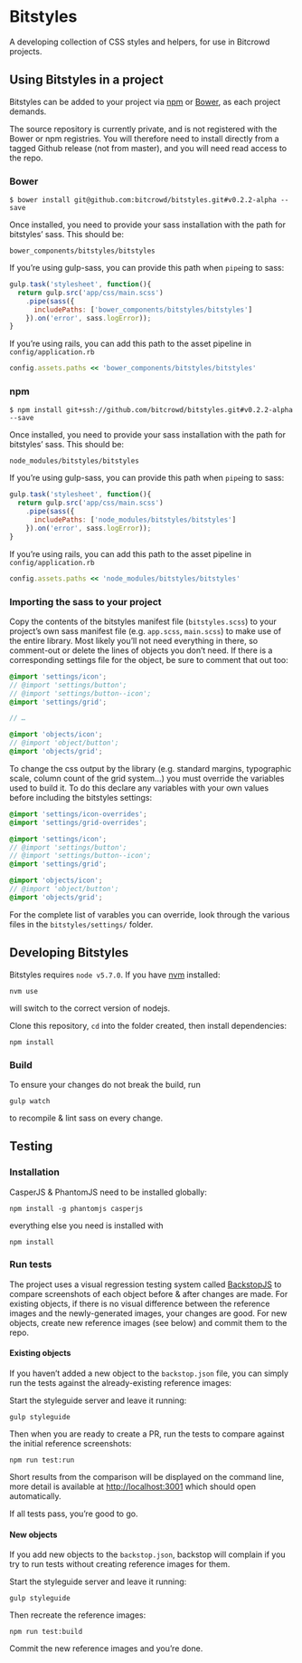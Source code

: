 # Bitstyles

A developing collection of CSS styles and helpers, for use in Bitcrowd projects.

## Using Bitstyles in a project

Bitstyles can be added to your project via [npm](https://www.npmjs.com/) or [Bower](http://bower.io/), as each project demands.

The source repository is currently private, and is not registered with the Bower
or npm registries. You will therefore need to install directly from a tagged
Github release (not from master), and you will need read access to the repo.

### Bower
```
$ bower install git@github.com:bitcrowd/bitstyles.git#v0.2.2-alpha --save
```

Once installed, you need to provide your sass installation with the path for bitstyles’ sass. This should be:

```
bower_components/bitstyles/bitstyles
```

If you’re using gulp-sass, you can provide this path when `pipe`ing to sass:

```javascript
gulp.task('stylesheet', function(){
  return gulp.src('app/css/main.scss')
    .pipe(sass({
      includePaths: ['bower_components/bitstyles/bitstyles']
    }).on('error', sass.logError));
}
```

If you’re using rails, you can add this path to the asset pipeline in `config/application.rb`

```ruby
config.assets.paths << 'bower_components/bitstyles/bitstyles'
```


### npm
```
$ npm install git+ssh://github.com/bitcrowd/bitstyles.git#v0.2.2-alpha --save
```

Once installed, you need to provide your sass installation with the path for bitstyles’ sass. This should be:

```
node_modules/bitstyles/bitstyles
```

If you’re using gulp-sass, you can provide this path when `pipe`ing to sass:

```javascript
gulp.task('stylesheet', function(){
  return gulp.src('app/css/main.scss')
    .pipe(sass({
      includePaths: ['node_modules/bitstyles/bitstyles']
    }).on('error', sass.logError));
}
```

If you’re using rails, you can add this path to the asset pipeline in `config/application.rb`

```ruby
config.assets.paths << 'node_modules/bitstyles/bitstyles'
```

### Importing the sass to your project

Copy the contents of the bitstyles manifest file (`bitstyles.scss`) to your project’s own sass manifest file (e.g. `app.scss`, `main.scss`) to make use of the entire library. Most likely you’ll not need everything in there, so comment-out or delete the lines of objects you don’t need. If there is a corresponding settings file for the object, be sure to comment that out too:

```scss
@import 'settings/icon';
// @import 'settings/button';
// @import 'settings/button--icon';
@import 'settings/grid';

// …

@import 'objects/icon';
// @import 'object/button';
@import 'objects/grid';
```

To change the css output by the library (e.g. standard margins, typographic scale, column count of the grid system…) you must override the variables used to build it. To do this declare any variables with your own values before including the bitstyles settings:

```scss
@import 'settings/icon-overrides';
@import 'settings/grid-overrides';

@import 'settings/icon';
// @import 'settings/button';
// @import 'settings/button--icon';
@import 'settings/grid';

@import 'objects/icon';
// @import 'object/button';
@import 'objects/grid';
```

For the complete list of varables you can override, look through the various files in the `bitstyles/settings/` folder.

## Developing Bitstyles
Bitstyles requires `node v5.7.0`. If you have [nvm](https://github.com/creationix/nvm) installed:

```
nvm use
```
will switch to the correct version of nodejs.

Clone this repository, `cd` into the folder created, then install dependencies:
```
npm install
```

### Build
To ensure your changes do not break the build, run

```gulp watch```

to recompile & lint sass on every change.

## Testing
### Installation
CasperJS & PhantomJS need to be installed globally:

```
npm install -g phantomjs casperjs
```
everything else you need is installed with
```
npm install
```

### Run tests
The project uses a visual regression testing system called [BackstopJS](https://garris.github.io/BackstopJS/) to compare screenshots of each object before & after changes are made. For existing objects, if there is no visual difference between the reference images and the newly-generated images, your changes are good. For new objects, create new reference images (see below) and commit them to the repo.

#### Existing objects
If you haven’t added a new object to the `backstop.json` file, you can simply run the tests against the already-existing reference images:

Start the styleguide server and leave it running:

```
gulp styleguide
```

Then when you are ready to create a PR, run the tests to compare against the initial reference screenshots:
```
npm run test:run
```

Short results from the comparison will be displayed on the command line, more detail is available at [http://localhost:3001](http://localhost:3001) which should open automatically.

If all tests pass, you’re good to go.

#### New objects

If you add new objects to the `backstop.json`, backstop will complain if you try to run tests without creating reference images for them.

Start the styleguide server and leave it running:

```
gulp styleguide
```

Then recreate the reference images:
```
npm run test:build
```

Commit the new reference images and you’re done.
